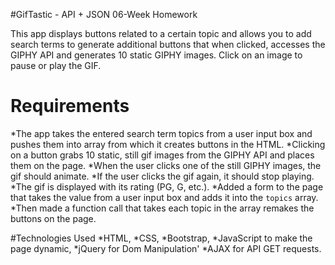 #GifTastic - API + JSON   06-Week  Homework

This app displays buttons related to a certain topic and allows you to add search terms to generate additional buttons that when clicked, accesses the GIPHY API and generates 10 static GIPHY images. Click on an image to pause or play the GIF.

# Requirements 
*The app takes the entered search term topics from a user input box and pushes them into array from which it creates buttons in the HTML. 
*Clicking on a button grabs 10 static, still gif images from the GIPHY API and places them on the page.
*When the user clicks one of the still GIPHY images, the gif should animate.
*If the user clicks the gif again, it should stop playing.
*The gif is displayed with its rating (PG, G, etc.).
*Added a form to the page that takes the value from a user input box and adds it into the `topics` array. 
*Then made a function call that takes each topic in the array remakes the buttons on the page.

#Technologies Used
*HTML,
*CSS,
*Bootstrap,
*JavaScript to make the page dynamic,
*jQuery for Dom Manipulation'
*AJAX for API GET requests.

